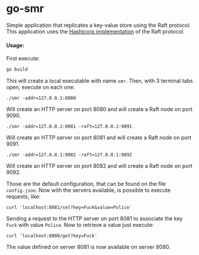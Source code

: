 # go-smr

Simple application that replicates a key-value store using the Raft protocol.
This application uses the [Hashicorp implementation](https://github.com/hashicorp/raft) of the Raft protocol.

#### Usage:

First execute:

```bash
go build
```

This will create a local executable with name `smr`. Then, with 3 terminal tabs open, execute on each one:

    ./smr -addr=127.0.0.1:8080

Will create an HTTP server on port 8080 and will create a Raft node on port 9090.

    ./smr -addr=127.0.0.1:8081 -raft=127.0.0.1:9091
    
Will create an HTTP server on port 8081 and will create a Raft node on port 9091.

    ./smr -addr=127.0.0.1:8082 -raft=127.0.0.1:9092
    
Will create an HTTP server on port 8082 and will create a Raft node on port 9092.

Those are the default configuration, that can be found on the file `config.json`. Now with the servers available,
is possible to execute requests, like:

    curl 'localhost:8081/set?key=Fuck&value=Police'
   
Sending a request to the HTTP server on port 8081 to associate the key `Fuck` with value `Police`. Now to retrieve
a value just execute:

    curl 'localhost:8080/get?key=Fuck'

The value defined on server 8081 is now available on server 8080.
